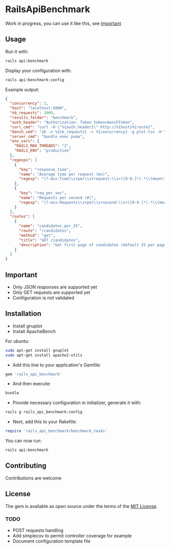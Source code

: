 # RailsApiBenchmark

Work in progress, you can use it like this, see [Important](#important)

## Usage

Run it with:
```bash
rails api:benchmark
```

Display your configuration with:
```bash
rails api:benchmark:config
```

Example output:

```json
{
  "concurrency": 2,
  "host": "localhost:5000",
  "nb_requests": 1000,
  "results_folder": "benchmark",
  "auth_header": "Authorization: Token token=benchToken",
  "curl_cmd": "curl -H \"%{auth_header}\" http://%{host}%{route}",
  "bench_cmd": "ab -n %{nb_requests} -c %{concurrency} -g plot.tsv -H \"%{auth_header}\" http://%{host}%{route}",
  "server_cmd": "bundle exec puma",
  "env_vars": {
    "RAILS_MAX_THREADS": "2",
    "RAILS_ENV": "production"
  },
  "regexps": [
    {
      "key": "response_time",
      "name": "Average time per request (ms)",
      "regexp": "(?-mix:Time\\s+per\\s+request:\\s+([0-9.]*).*\\(mean\\))"
    },
    {
      "key": "req_per_sec",
      "name": "Requests per second (#)",
      "regexp": "(?-mix:Requests\\s+per\\s+second:\\s+([0-9.]*).*\\(mean\\))"
    }
  ],
  "routes": [
    {
      "name": "candidates_per_25",
      "route": "/candidates",
      "method": "get",
      "title": "GET /candidates",
      "description": "Get first page of candidates (default 25 per page)"
    }
  ]
}

```


## Important

* Only JSON responses are supported yet
* Only GET requests are supported yet
* Configuration is not validated

## Installation

* Install gnuplot
* Install ApacheBench

For ubuntu:
```bash
sudo apt-get install gnuplot
sudo apt-get install apache2-utils
```
* Add this line to your application's Gemfile:

```ruby
gem 'rails_api_benchmark'
```

* And then execute:
```bash
bundle
```

* Provide necessary configuration in initializer, generate it with:

```bash
rails g rails_api_benchmark:config
```

* Next, add this to your Rakefile:

```ruby
require 'rails_api_benchmark/benchmark_tasks'
```

You can now run:

```bash
rails api:benchmark
```

## Contributing
Contributions are welcome

## License
The gem is available as open source under the terms of the [MIT License](http://opensource.org/licenses/MIT).

### TODO
* POST requests handling
* Add simplecov to permit controller coverage for example
* Document configuration template file
